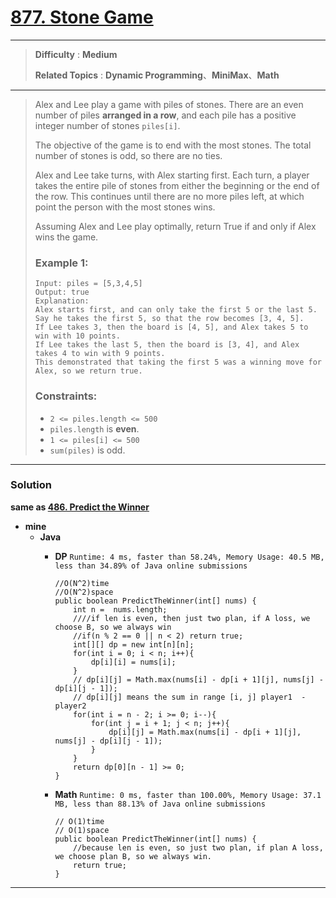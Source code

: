 # [877. Stone Game](https://leetcode.com/problems/stone-game/)

---

> **Difficulty** : **Medium**
>
> **Related Topics** : **Dynamic Programming**、**MiniMax**、**Math**

---

> Alex and Lee play a game with piles of stones.  There are an even number of piles **arranged in a row**, and each pile has a positive integer number of stones `piles[i]`.
>
> The objective of the game is to end with the most stones.  The total number of stones is odd, so there are no ties.
>
> Alex and Lee take turns, with Alex starting first.  Each turn, a player takes the entire pile of stones from either the beginning or the end of the row.  This continues until there are no more piles left, at which point the person with the most stones wins.
>
> Assuming Alex and Lee play optimally, return True if and only if Alex wins the game.
>
>
>
> ### Example 1:
> ```
> Input: piles = [5,3,4,5]
> Output: true
> Explanation:
> Alex starts first, and can only take the first 5 or the last 5.
> Say he takes the first 5, so that the row becomes [3, 4, 5].
> If Lee takes 3, then the board is [4, 5], and Alex takes 5 to win with 10 points.
> If Lee takes the last 5, then the board is [3, 4], and Alex takes 4 to win with 9 points.
> This demonstrated that taking the first 5 was a winning move for Alex, so we return true.
> ```
>
> ### Constraints:
> * `2 <= piles.length <= 500`
> * `piles.length` is **even**.
> * `1 <= piles[i] <= 500`
> * `sum(piles)` is odd.

---


### Solution

**same as [486. Predict the Winner](https://github.com/103style/LeetCode/blob/master/Dynamic%20Programming/486.%20Predict%20the%20Winner.md)**


* **mine**
  * **Java**
    * **DP** `Runtime: 4 ms, faster than 58.24%, Memory Usage: 40.5 MB, less than 34.89% of Java online submissions`
      ```
      //O(N^2)time
      //O(N^2)space
      public boolean PredictTheWinner(int[] nums) {
          int n =  nums.length;
          ////if len is even, then just two plan, if A loss, we choose B, so we always win
          //if(n % 2 == 0 || n < 2) return true;
          int[][] dp = new int[n][n];
          for(int i = 0; i < n; i++){
              dp[i][i] = nums[i];
          }
          // dp[i][j] = Math.max(nums[i] - dp[i + 1][j], nums[j] - dp[i][j - 1]);
          // dp[i][j] means the sum in range [i, j] player1  - player2
          for(int i = n - 2; i >= 0; i--){
              for(int j = i + 1; j < n; j++){
                  dp[i][j] = Math.max(nums[i] - dp[i + 1][j], nums[j] - dp[i][j - 1]);
              }
          }
          return dp[0][n - 1] >= 0;
      }
      ```

    * **Math** `Runtime: 0 ms, faster than 100.00%, Memory Usage: 37.1 MB, less than 88.13% of Java online submissions`
      ```
      // O(1)time
      // O(1)space
      public boolean PredictTheWinner(int[] nums) {
          //because len is even, so just two plan, if plan A loss, we choose plan B, so we always win.
          return true;
      }
      ```

---

